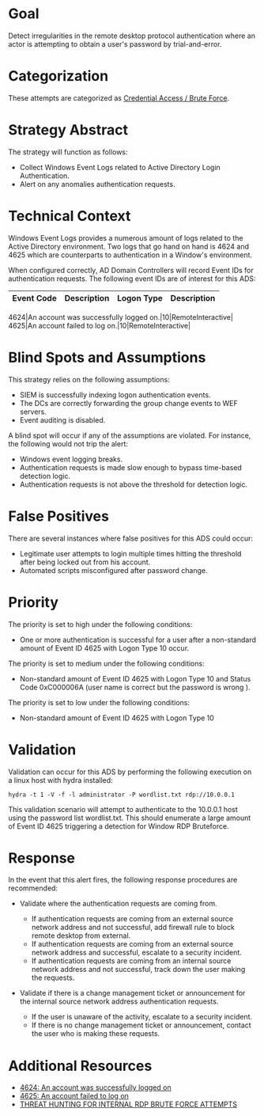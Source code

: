 # Goal
Detect irregularities in the remote desktop protocol authentication where an actor is attempting to obtain a user's password by trial-and-error.

# Categorization
These attempts are categorized as [Credential Access / Brute Force](https://attack.mitre.org/techniques/T1110/).

# Strategy Abstract
The strategy will function as follows:

* Collect Windows Event Logs related to Active Directory Login Authentication. 
* Alert on any anomalies authentication requests. 

# Technical Context
Windows Event Logs provides a numerous amount of logs related to the Active Directory environment. Two logs that go hand on hand is 4624 and 4625 which are counterparts to authentication in a Window's environment.

When configured correctly, AD Domain Controllers will record Event IDs for authentication requests. The following event IDs are of interest for this ADS: 

|Event Code|Description|Logon Type|Description|
|----------|-----------|----------|-----------|

4624|An account was successfully logged on.|10|RemoteInteractive|
4625|An account failed to log on.|10|RemoteInteractive|

# Blind Spots and Assumptions
This strategy relies on the following assumptions:
* SIEM is successfully indexing logon authentication events.
* The DCs are correctly forwarding the group change events to WEF servers.
* Event auditing is disabled.
 
A blind spot will occur if any of the assumptions are violated. For instance, the following would not trip the alert:
* Windows event logging breaks.
* Authentication requests is made slow enough to bypass time-based detection logic.
* Authentication requests is not above the threshold for detection logic.

# False Positives
There are several instances where false positives for this ADS could occur:
* Legitimate user attempts to login multiple times hitting the threshold after being locked out from his account.
* Automated scripts misconfigured after password change.

# Priority
The priority is set to high under the following conditions:
* One or more authentication is successful for a user after a non-standard amount of Event ID 4625 with Logon Type 10 occur.

The priority is set to medium under the following conditions:
* Non-standard amount of Event ID 4625 with Logon Type 10 and Status Code 0xC000006A (user name is correct but the password is wrong
).

The priority is set to low under the following conditions:
* Non-standard amount of Event ID 4625 with Logon Type 10

# Validation
Validation can occur for this ADS by performing the following execution on a linux host with hydra installed:

```
hydra -t 1 -V -f -l administrator -P wordlist.txt rdp://10.0.0.1
``` 

This validation scenario will attempt to authenticate to the 10.0.0.1 host using the password list wordlist.txt. This should enumerate a large amount of Event ID 4625 triggering a detection for Window RDP Bruteforce.

# Response
In the event that this alert fires, the following response procedures are recommended:
* Validate where the authentication requests are coming from.
  * If authentication requests are coming from an external source network address and not successful, add firewall rule to block remote desktop from external.
  * If authentication requests are coming from an external source network address and successful, escalate to a security incident.
  * If authentication requests are coming from an internal source network address and not successful, track down the user making the requests.

* Validate if there is a change management ticket or announcement for the internal source network address authentication requests. 
  * If the user is unaware of the activity, escalate to a security incident.
  * If there is no change management ticket or announcement, contact the user who is making these requests.


# Additional Resources
* [4624: An account was successfully logged on](https://www.ultimatewindowssecurity.com/securitylog/encyclopedia/event.aspx?eventID=4624)
* [4625: An account failed to log on](https://www.ultimatewindowssecurity.com/securitylog/encyclopedia/event.aspx?eventID=4625)
* [THREAT HUNTING FOR INTERNAL RDP BRUTE FORCE ATTEMPTS](https://sqrrl.com/threat-hunting-internal-rdp-brute-force-attempts/)
